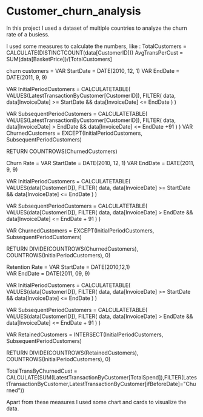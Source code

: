 # Customer_churn_analysis
In this project I used a dataset of multiple countries to analyze the churn rate of a busiess.

I used some measures to calculate the numbers, like :
TotalCustomers = CALCULATE(DISTINCTCOUNT(data[CustomerID]))
AvgTransPerCust = SUM(data[BasketPrice])/[TotalCustomers]

churn customers = 
VAR StartDate = DATE(2010, 12, 1) 
VAR EndDate = DATE(2011, 9, 9)  

VAR InitialPeriodCustomers = 
    CALCULATETABLE(
        VALUES(LatestTransactionByCustomer[CustomerID]),
        FILTER(
            data,
            data[InvoiceDate] >= StartDate &&
            data[InvoiceDate] <= EndDate
        )
    )

VAR SubsequentPeriodCustomers = 
    CALCULATETABLE(
        VALUES(LatestTransactionByCustomer[CustomerID]),
        FILTER(
            data,
            data[InvoiceDate] > EndDate &&
            data[InvoiceDate] <= EndDate +91
        )
    )
VAR ChurnedCustomers = EXCEPT(InitialPeriodCustomers, SubsequentPeriodCustomers)

RETURN
COUNTROWS(ChurnedCustomers)


Churn Rate = 
VAR StartDate = DATE(2010, 12, 1) 
VAR EndDate = DATE(2011, 9, 9)  

VAR InitialPeriodCustomers = 
    CALCULATETABLE(
        VALUES(data[CustomerID]),
        FILTER(
            data,
            data[InvoiceDate] >= StartDate &&
            data[InvoiceDate] <= EndDate
        )
    )

VAR SubsequentPeriodCustomers = 
    CALCULATETABLE(
        VALUES(data[CustomerID]),
        FILTER(
            data,
            data[InvoiceDate] > EndDate &&
            data[InvoiceDate] <= EndDate + 91
        )
    )

VAR ChurnedCustomers = EXCEPT(InitialPeriodCustomers, SubsequentPeriodCustomers)

RETURN
DIVIDE(COUNTROWS(ChurnedCustomers), COUNTROWS(InitialPeriodCustomers), 0)


Retention Rate = 
VAR StartDate = DATE(2010,12,1)  
VAR EndDate = DATE(2011, 09, 9)   

VAR InitialPeriodCustomers = 
    CALCULATETABLE(
        VALUES(data[CustomerID]),
        FILTER(
            data,
            data[InvoiceDate] >= StartDate &&
            data[InvoiceDate] <= EndDate
        )
    )

VAR SubsequentPeriodCustomers = 
    CALCULATETABLE(
        VALUES(data[CustomerID]),
        FILTER(
            data,
            data[InvoiceDate] > EndDate &&
            data[InvoiceDate] <= EndDate + 91
        )
    )

VAR RetainedCustomers = INTERSECT(InitialPeriodCustomers, SubsequentPeriodCustomers)

RETURN
DIVIDE(COUNTROWS(RetainedCustomers), COUNTROWS(InitialPeriodCustomers), 0)


TotalTransByChurnedCust = CALCULATE(SUM(LatestTransactionByCustomer[TotalSpend]),FILTER(LatestTransactionByCustomer,LatestTransactionByCustomer[ifBeforeDate]="Churned"))

Apart from these measures I used some chart and cards to visualize the data.






